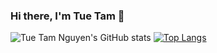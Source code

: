 ### Hi there, I'm Tue Tam 👋

<!--
**ngtuetam/ngtuetam** is a ✨ _special_ ✨ repository because its `README.md` (this file) appears on your GitHub profile.

Here are some ideas to get you started:

- 🔭 I’m currently working on ...
- 🌱 I’m currently learning ...
- 👯 I’m looking to collaborate on ...
- 🤔 I’m looking for help with ...
- 💬 Ask me about ...
- 📫 How to reach me: ...
- 😄 Pronouns: ...
- ⚡ Fun fact: ...
-->
![Tue Tam Nguyen's GitHub stats](https://github-readme-stats.vercel.app/api?username=ngtuetam&count_private=true&theme=tokyonight&show_icons=true)   [![Top Langs](https://github-readme-stats.vercel.app/api/top-langs/?username=ngtuetam&layout=compact)](https://github.com/ngtuetam/github-readme-stats)






